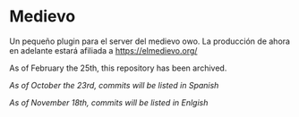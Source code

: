 # Medievo

Un pequeño plugin para el server del medievo owo.
La producción de ahora en adelante estará afiliada a https://elmedievo.org/

As of February the 25th, this repository has been archived.

*As of October the 23rd, commits will be listed in Spanish*

*As of November 18th, commits will be listed in Enlgish*


